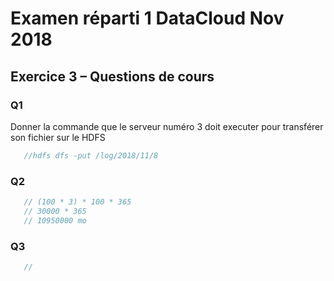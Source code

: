 # Examen réparti 1 DataCloud Nov 2018

## Exercice 3 – Questions de cours
### Q1
Donner la commande que le serveur numéro 3 doit executer pour transférer son fichier sur le HDFS
```js
   //hdfs dfs -put /log/2018/11/8
```

### Q2
```js
   // (100 * 3) * 100 * 365 
   // 30000 * 365
   // 10950000 mo
```

### Q3
```js
   // 
```